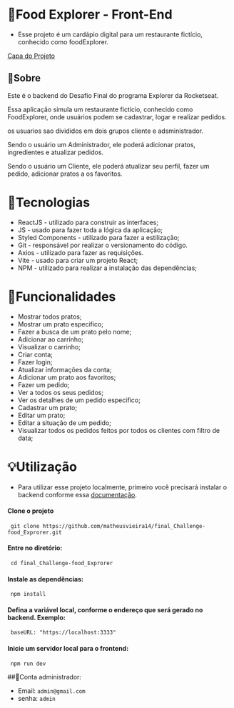 # 🍔Food Explorer - Front-End

* Esse projeto é um cardápio digital para um restaurante fictício, conhecido como foodExplorer.
 
[Capa do Projeto](src/assets/capa.jpg)

## 💬Sobre

Este é o backend do Desafio Final do programa Explorer da Rocketseat.

Essa aplicação simula um restaurante fictício, conhecido como FoodExplorer, onde usuários podem se cadastrar, logar e realizar pedidos.

os usuarios sao divididos em dois grupos cliente e adsministrador.

Sendo o usuário um Administrador, ele poderá adicionar pratos, ingredientes e atualizar pedidos.

Sendo o usuário um Cliente, ele poderá atualizar seu perfil, fazer um pedido, adicionar pratos a os favoritos.

# 📝Tecnologias

* ReactJS - utilizado para construir as interfaces;
* JS - usado para fazer toda a lógica da aplicação;
* Styled Components - utilizado para fazer a estilização;
* Git - responsável por realizar o versionamento do código.
* Axios - utilizado para fazer as requisições.
* Vite - usado para criar um projeto React;
* NPM - utilizado para realizar a instalação das dependências;

# 🔨Funcionalidades

* Mostrar todos pratos;
* Mostrar um prato especifico;
* Fazer a busca de um prato pelo nome;
* Adicionar ao carrinho;
* Visualizar o carrinho;
* Criar conta;
* Fazer login;
* Atualizar informações da conta;
* Adicionar um prato aos favoritos;
* Fazer um pedido;
* Ver a todos os seus pedidos;
* Ver os detalhes de um pedido especifico;
* Cadastrar um prato;
* Editar um prato;
* Editar a situação de um pedido;
* Visualizar todos os pedidos feitos por todos os clientes com filtro de data;

# 💡Utilização

* Para utilizar esse projeto localmente, primeiro você precisará instalar o backend conforme essa [documentação](https://github.com/matheusvieira14/food_explorer-Backend_js).

#### Clone o projeto
` 
git clone https://github.com/matheusvieira14/final_Challenge-food_Exprorer.git 
`

#### Entre no diretório:

` 
cd final_Challenge-food_Exprorer
`

#### Instale as dependências:
` 
npm install 
`

#### Defina a variável local, conforme o endereço que será gerado no backend. Exemplo:

` 
baseURL: "https://localhost:3333"
`

#### Inicie um servidor local para o frontend:
` 
npm run dev
`

##🔑Conta administrador:
* Email: 
`
admin@gmail.com
`
* senha: 
`
admin
`
